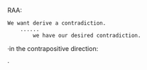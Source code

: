 RAA:

	We want derive a contradiction.
		......
			we have our desired contradiction.


·in the contrapositive direction:

·
